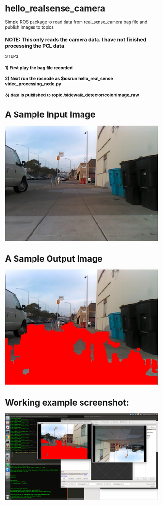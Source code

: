 # hello_realsense_camera


Simple ROS package to read data from real_sense_camera bag file and publish images to topics

### NOTE: This only reads the camera data. I have not finished processing the PCL data.

STEPS:

#### 1) First play the bag file recorded
#### 2) Next run the rosnode as $rosrun hello_real_sense video_processing_node.py
#### 3) data is published to topic /sidewalk_detector/color/image_raw


# A Sample Input Image
![Sample input image](https://raw.githubusercontent.com/aceveggie/hello_realsense_camera/master/hello_real_sense/img29_input.jpg)

# A Sample Output Image
![Sample output image](https://raw.githubusercontent.com/aceveggie/hello_realsense_camera/master/hello_real_sense/img29_output.jpg)

# Working example screenshot:
![Working example screenshot](https://raw.githubusercontent.com/aceveggie/hello_realsense_camera/master/hello_real_sense/working_screenshot.png)

